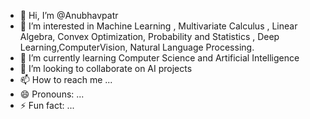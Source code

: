 - 👋 Hi, I’m @Anubhavpatr
- 👀 I’m interested in Machine Learning , Multivariate Calculus , Linear Algebra, Convex Optimization, Probability and Statistics , Deep Learning,ComputerVision, Natural Language Processing.
- 🌱 I’m currently learning Computer Science and Artificial Intelligence
- 💞️ I’m looking to collaborate on AI projects
- 📫 How to reach me ...
- 😄 Pronouns: ...
- ⚡ Fun fact: ...

<!---
Anubhavpatr/Anubhavpatr is a ✨ special ✨ repository because its `README.md` (this file) appears on your GitHub profile.
You can click the Preview link to take a look at your changes.
--->
